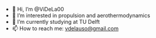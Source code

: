 - 👋 Hi, I’m @ViDeLa00
- 👀 I’m interested in propulsion and aerothermodynamics
- 🌱 I’m currently studying at TU Delft
- 📫 How to reach me: vdelauso@gmail.com
